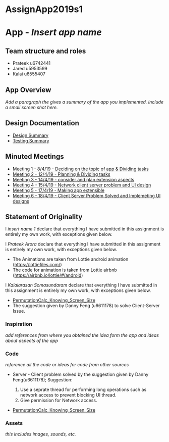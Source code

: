 # AssignApp2019s1
# App - _Insert app name_

## Team structure and roles 
+ Prateek u6742441
+ Jared u5953599
+ Kalai u6555407  

## App Overview 

_Add a paragraph the gives a summary of the app you implemented. Include a small screen shot here._

## Design Documentation 
+ [Design Summary](../Resources/DesignSummary.md)
+ [Testing Summary](../Resources/TestingSummary.md)

## Minuted Meetings
+ [Meeting 1 - 8/4/19 - Deciding on the topic of app & Dividing tasks](../Resources/Meeting1.md)
+ [Meeting 2 - 12/4/19 - Planning & Dividing tasks](../Resources/Meeting2.md)
+ [Meeting 3 - 14/4/19 - consider and plan extension aspects](../Resources/Meeting3.md)
+ [Meeting 4 - 15/4/19 - Network client server problem and UI design](../Resources/Meeting4.md)
+ [Meeting 5 - 17/4/19 - Making app extensible](../Resources/Meeting5.md)
+ [Meeting 6 - 18/4/19 - Client Server Problem Solved and Implemeting UI designs](../Resources/Meeting6.md)

## Statement of Originality

I _insert name 1_ declare that everything I have submitted in this
assignment is entirely my own work, with exceptions given below.

I _Prateek Arora_ declare that everything I have submitted in this
assignment is entirely my own work, with exceptions given below.
+ The Animations are taken from Lottie android animation (https://lottiefiles.com/)
+ The code for animation is taken from Lottie airbnb (https://airbnb.io/lottie/#/android)

I _Kalaiarasan Somasundaram_ declare that everything I have submitted in this
assignment is entirely my own work, with exceptions given below.
+ [PermutationCalc_Knowing_Screen_Size](https://stackoverflow.com/questions/4743116/get-screen-width-and-height-in-android)
+ The suggestion given by Danny Feng (u6611178) to solve Client-Server Issue.

### Inspiration

_add references from where you obtained the idea form the app and ideas about aspects of the app_

### Code
_reference all the code or ideas for code from other sources_ 

+ Server - Client problem solved by the suggestion given by Danny Feng(u6611178);
  Suggestion:
  1. Use  a seprate thread for performing long operations such as network access
    to prevent blocking UI thread.
  2. Give permission for Network access.
 
+ [PermutationCalc_Knowing_Screen_Size](https://stackoverflow.com/questions/4743116/get-screen-width-and-height-in-android)


### Assets 

_this includes images, sounds, etc._
